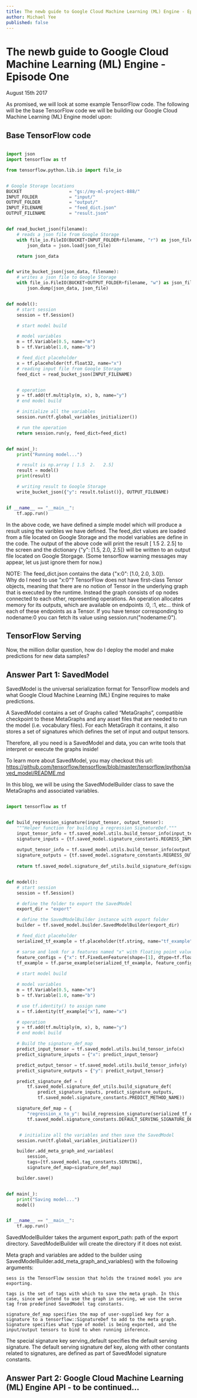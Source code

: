 ```yaml
---
title: The newb guide to Google Cloud Machine Learning (ML) Engine - Episode One
author: Michael Yee
published: false
---
```


# The newb guide to Google Cloud Machine Learning (ML) Engine - Episode One

August 15th 2017

As promised, we will look at some example TensorFlow code.  The following will be the base TensorFlow code we will be building our Google Cloud Machine Learning (ML) Engine model upon:

## Base TensorFlow code

```python

import json
import tensorflow as tf

from tensorflow.python.lib.io import file_io


# Google Storage locations
BUCKET                  = "gs://my-ml-project-888/"
INPUT_FOLDER            = "input/"
OUTPUT_FOLDER           = "output/"
INPUT_FILENAME          = "feed_dict.json"
OUTPUT_FILENAME         = "result.json"


def read_bucket_json(filename):
    # reads a json file from Google Storage
    with file_io.FileIO(BUCKET+INPUT_FOLDER+filename, "r") as json_file:
        json_data = json.load(json_file)

    return json_data


def write_bucket_json(json_data, filename):
    # writes a json file to Google Storage
    with file_io.FileIO(BUCKET+OUTPUT_FOLDER+filename, "w") as json_file:
        json.dump(json_data, json_file)


def model():
    # start session
    session = tf.Session()

    # start model build

    # model variables 
    m = tf.Variable(0.5, name="m")
    b = tf.Variable(1.0, name="b")

    # feed_dict placeholder 
    x = tf.placeholder(tf.float32, name="x")
    # reading input file from Google Storage
    feed_dict = read_bucket_json(INPUT_FILENAME)


    # operation 
    y = tf.add(tf.multiply(m, x), b, name="y")
    # end model build

    # initialize all the variables
    session.run(tf.global_variables_initializer())

    # run the operation
    return session.run(y, feed_dict=feed_dict)


def main(_):
    print("Running model...")

    # result is np.array [ 1.5  2.   2.5]
    result = model()
    print(result)

    # writing result to Google Storage
    write_bucket_json({"y": result.tolist()}, OUTPUT_FILENAME)


if __name__ == "__main__":
    tf.app.run()

```

In the above code, we have defined a simple model which will produce a result using the varibles we have defined.  The feed_dict values are loaded from a file located on Google Storage and the model variables are define in the code.
The output of the above code will print the result [ 1.5  2.   2.5] to the screen and the dictionary {"y": [1.5, 2.0, 2.5]} will be written to an output file located on Google Storgage.  (Some tensorflow warning messages may appear, let us just ignore them for now.)

NOTE: The feed_dict.json contains the data {"x:0": [1.0, 2.0, 3.0]}.  
Why do I need to use "x:0"?  TensorFlow does not have first-class Tensor objects, meaning that there are no notion of Tensor in the underlying graph that is executed by the runtime.  Instead the graph consists of op nodes connected to each other, representing operations.  An operation allocates memory for its outputs, which are available on endpoints :0, :1, etc... think of each of these endpoints as a Tensor.  If you have tensor corresponding to nodename:0 you can fetch its value using session.run("nodename:0").


## TensorFlow Serving

Now, the million dollar question, how do I deploy the model and make predictions for new data samples? 

## Answer Part 1:  SavedModel

SavedModel is the universal serialization format for TensorFlow models and what Google Cloud Machine Learning (ML) Engine requires to make predictions.  

A SavedModel contains a set of Graphs called “MetaGraphs”, compatible checkpoint to these MetaGraphs and any asset files that are needed to run the model (i.e. vocabulary files). For each MetaGraph it contains, it also stores a set of signatures which defines the set of input and output tensors.

Therefore, all you need is a SavedModel and data, you can write tools that interpret or execute the graphs inside!

To learn more about SavedModel, you may checkout this url:  https://github.com/tensorflow/tensorflow/blob/master/tensorflow/python/saved_model/README.md

In this blog, we will be using the SavedModelBuilder class to save the MetaGraphs and associated variables.


```python

import tensorflow as tf


def build_regression_signature(input_tensor, output_tensor):
    """Helper function for building a regression SignatureDef."""
    input_tensor_info = tf.saved_model.utils.build_tensor_info(input_tensor)
    signature_inputs = {tf.saved_model.signature_constants.REGRESS_INPUTS: input_tensor_info}
    
    output_tensor_info = tf.saved_model.utils.build_tensor_info(output_tensor)
    signature_outputs = {tf.saved_model.signature_constants.REGRESS_OUTPUTS: output_tensor_info}
    
    return tf.saved_model.signature_def_utils.build_signature_def(signature_inputs, signature_outputs,tf.saved_model.signature_constants.REGRESS_METHOD_NAME)


def model():
    # start session
    session = tf.Session()

    # define the folder to export the SavedModel
    export_dir = "export"

    # define the SavedModelBuilder instance with export folder
    builder = tf.saved_model.builder.SavedModelBuilder(export_dir)

    # feed_dict placeholder 
    serialized_tf_example = tf.placeholder(tf.string, name="tf_example")

    # sarse and look for a features named "x" with floating point value
    feature_configs = {"x": tf.FixedLenFeature(shape=[1], dtype=tf.float32, default_value=[0.0])}
    tf_example = tf.parse_example(serialized_tf_example, feature_configs)
   
    # start model build

    # model variables 
    m = tf.Variable(0.5, name="m")
    b = tf.Variable(1.0, name="b")

    # use tf.identity() to assign name
    x = tf.identity(tf_example["x"], name="x")  

    # operation 
    y = tf.add(tf.multiply(m, x), b, name="y")
    # end model build

    # Build the signature_def_map
    predict_input_tensor = tf.saved_model.utils.build_tensor_info(x)
    predict_signature_inputs = {"x": predict_input_tensor}

    predict_output_tensor = tf.saved_model.utils.build_tensor_info(y)
    predict_signature_outputs = {"y": predict_output_tensor}

    predict_signature_def = (
        tf.saved_model.signature_def_utils.build_signature_def(
            predict_signature_inputs, predict_signature_outputs,
            tf.saved_model.signature_constants.PREDICT_METHOD_NAME)) 

    signature_def_map = {
        "regression_x_to_y": build_regression_signature(serialized_tf_example, y),
        tf.saved_model.signature_constants.DEFAULT_SERVING_SIGNATURE_DEF_KEY: predict_signature_def}


     # initialize all the variables and then save the SavedModel
    session.run(tf.global_variables_initializer())

    builder.add_meta_graph_and_variables(
        session, 
        tags=[tf.saved_model.tag_constants.SERVING],
        signature_def_map=signature_def_map)

    builder.save()


def main(_):
    print("Saving model...")
    model()


if __name__ == "__main__":
    tf.app.run()

```

SavedModelBuilder takes the argument export_path: path of the export directory.  SavedModelBuilder will create the directory if it does not exist. 

Meta graph and variables are added to the builder using SavedModelBuilder.add_meta_graph_and_variables() with the following arguments:

    sess is the TensorFlow session that holds the trained model you are exporting.

    tags is the set of tags with which to save the meta graph. In this case, since we intend to use the graph in serving, we use the serve tag from predefined SavedModel tag constants. 

    signature_def_map specifies the map of user-supplied key for a signature to a tensorflow::SignatureDef to add to the meta graph. Signature specifies what type of model is being exported, and the input/output tensors to bind to when running inference.

The special signature key serving_default specifies the default serving signature. The default serving signature def key, along with other constants related to signatures, are defined as part of SavedModel signature constants. 

## Answer Part 2:  Google Cloud Machine Learning (ML) Engine API - to be continued...